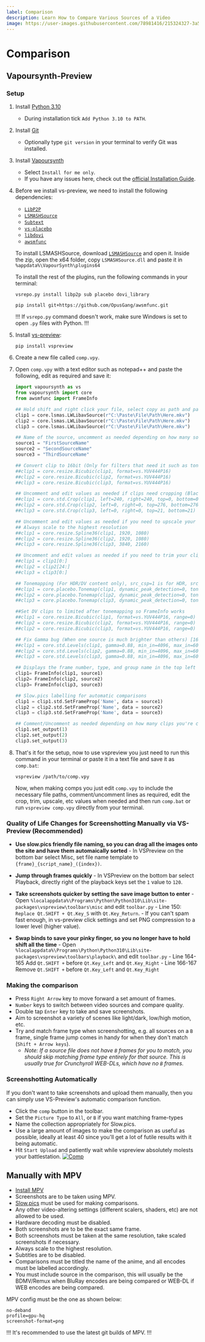 ```yaml
---
label: Comparison
description: Learn How to Compare Various Sources of a Video
image: https://user-images.githubusercontent.com/78981416/215324327-3a562e99-6f4c-41b5-828b-9019fc44530b.gif
---
```


# Comparison

## Vapoursynth-Preview

### Setup

1. Install [Python 3.10](https://www.python.org/downloads/release/python-3105/)
   - During installation tick `Add Python 3.10 to PATH`.
2. Install [Git](https://gitforwindows.org/)
   - Optionally type `git version` in your terminal to verify Git was installed.
3. Install [Vapoursynth](https://github.com/vapoursynth/vapoursynth/releases)

   - Select `Install for me only`.
   - If you have any issues here, check out the [official Installation Guide](https://www.vapoursynth.com/doc/installation.html).

4. Before we install vs-preview, we need to install the following dependencies:
   -  [`LibP2P`](https://github.com/DJATOM/LibP2P-Vapoursynth "LibP2P")
   -  [`LSMASHSource`](https://github.com/HomeOfAviSynthPlusEvolution/L-SMASH-Works "LSMASHSource")
   -  [`Subtext`](https://github.com/vapoursynth/subtext "Subtext")
   -  [`vs-placebo`](https://github.com/Lypheo/vs-placebo "vs-placebo")
   -  [`libdovi`](https://github.com/quietvoid/dovi_tool/releases/tag/libdovi-1.6.7 "libdovi")
   -  [`awsmfunc`](https://github.com/OpusGang/awsmfunc "awsmfunc")

   To install LSMASHSource, download [`LSMASHSource`](https://github.com/HomeOfAviSynthPlusEvolution/L-SMASH-Works/releases "LSMASHSource") and open it. Inside the zip, open the x64 folder, copy `LSMASHSource.dll` and paste it in `%appdata%\VapourSynth\plugins64`
   
   To install the rest of the plugins, run the following commands in your terminal:
   ```
   vsrepo.py install libp2p sub placebo dovi_library
   ```
   ```
   pip install git+https://github.com/OpusGang/awsmfunc.git
   ```
   !!!
   If `vsrepo.py` command doesn't work, make sure Windows is set to open `.py` files with Python.
   !!!

5. Install [vs-preview](https://github.com/Irrational-Encoding-Wizardry/vs-preview):

    ```
    pip install vspreview
    ```

6. Create a new file called `comp.vpy`.
7. Open `comp.vpy` with a text editor such as notepad++ and paste the following, edit as required and save it:

    ```py
    import vapoursynth as vs
    from vapoursynth import core
    from awsmfunc import FrameInfo

    ## Hold shift and right click your file, select copy as path and paste it here
    clip1 = core.lsmas.LWLibavSource(r"C:\Paste\File\Path\Here.mkv")
    clip2 = core.lsmas.LWLibavSource(r"C:\Paste\File\Path\Here.mkv")
    clip3 = core.lsmas.LWLibavSource(r"C:\Paste\File\Path\Here.mkv")

    ## Name of the source, uncomment as needed depending on how many sources you're comparing
    source1 = "FirstSourceName"
    source2 = "SecondSourceName"
    source3 = "ThirdSourceName"

    ## Convert clip to 16bit (Only for filters that need it such as tonemapping and gamma fixing)
    ##clip1 = core.resize.Bicubic(clip1, format=vs.YUV444P16)
    ##clip2 = core.resize.Bicubic(clip2, format=vs.YUV444P16)
    ##clip3 = core.resize.Bicubic(clip3, format=vs.YUV444P16)

    ## Uncomment and edit values as needed if clips need cropping (Black letterboxing) [16 BIT REQUIRED FOR ODD NUMBERS]
    ##clip1 = core.std.Crop(clip1, left=240, right=240, top=0, bottom=0)
    ##clip2 = core.std.Crop(clip2, left=0, right=0, top=276, bottom=276)
    ##clip3 = core.std.Crop(clip3, left=0, right=0, top=21, bottom=21)

    ## Uncomment and edit values as needed if you need to upscale your clips
    ## Always scale to the highest resolution
    ##clip1 = core.resize.Spline36(clip1, 1920, 1080)
    ##clip2 = core.resize.Spline36(clip2, 1920, 1080)
    ##clip3 = core.resize.Spline36(clip3, 3840, 2160)

    ## Uncomment and edit values as needed if you need to trim your clips (Calculate the frame difference and enter the number here)
    ##clip1 = clip1[0:]
    ##clip2 = clip2[24:]
    ##clip3 = clip3[0:]

    ## Tonemapping (For HDR/DV content only), src_csp=1 is for HDR, src_csp=3 is for DV [16 BIT REQUIRED]
    ##clip1 = core.placebo.Tonemap(clip1, dynamic_peak_detection=0, tone_mapping_function=3, src_csp=1, dst_csp=0)
    ##clip2 = core.placebo.Tonemap(clip2, dynamic_peak_detection=0, tone_mapping_function=3, src_csp=3, dst_csp=0)
    ##clip3 = core.placebo.Tonemap(clip3, dynamic_peak_detection=0, tone_mapping_function=3, src_csp=1, dst_csp=0)

    ##Set DV clips to limited after tonemapping so FrameInfo works
    ##clip1 = core.resize.Bicubic(clip1, format=vs.YUV444P16, range=0)
    ##clip2 = core.resize.Bicubic(clip2, format=vs.YUV444P16, range=0)
    ##clip2 = core.resize.Bicubic(clip3, format=vs.YUV444P16, range=0)

    ## Fix Gamma bug (When one source is much brighter than others) [16 BIT REQUIRED]
    ##clip1 = core.std.Levels(clip1, gamma=0.88, min_in=4096, max_in=60160, min_out=4096, max_out=60160, planes=0)
    ##clip2 = core.std.Levels(clip2, gamma=0.88, min_in=4096, max_in=60160, min_out=4096, max_out=60160, planes=0)
    ##clip3 = core.std.Levels(clip3, gamma=0.88, min_in=4096, max_in=60160, min_out=4096, max_out=60160, planes=0)

    ## Displays the frame number, type, and group name in the top left corner
    clip1= FrameInfo(clip1, source1)
    clip2= FrameInfo(clip2, source2)
    clip3= FrameInfo(clip3, source3)

    ## Slow.pics labelling for automatic comparisons
    clip1 = clip1.std.SetFrameProp('Name', data = source1)
    clip2 = clip2.std.SetFrameProp('Name', data = source2)
    clip3 = clip3.std.SetFrameProp('Name', data = source3)

    ## Comment/Uncomment as needed depending on how many clips you're comparing
    clip1.set_output(1)
    clip2.set_output(2)
    clip3.set_output(3)
    ```
8. That's it for the setup, now to use vspreview you just need to run this command in your terminal or paste it in a text file and save it as `comp.bat`:

    ```
    vspreview /path/to/comp.vpy
    ```

    Now, when making comps you just edit `comp.vpy` to include the necessary file paths, comment/uncomment lines as required, edit the crop, trim, upscale, etc values when needed and then run `comp.bat` or run `vspreview comp.vpy` directly from your terminal.


### Quality of Life Changes for Screenshotting Manually via VS-Preview (Recommended)

- **Use slow.pics friendly file naming, so you can drag all the images onto the site and have them automaically sorted** - In VSPreview on the bottom bar select Misc, set file name template to `{frame}_{script_name}_({index})`.

- **Jump through frames quickly** - In VSPreview on the bottom bar select Playback, directly right of the playback keys set the `1` value to `120`.

- **Take screenshots quicker by setting the save image button to enter** - Open `%localappdata%\Programs\Python\Python310\Lib\site-packages\vspreview\toolbars\misc` and edit `toolbar.py` - Line 150: `Replace Qt.SHIFT + Qt.Key_S` with `Qt.Key_Return`. - If you can't spam fast enough, in vs-preview click settings and set PNG compression to a lower level (higher value).

- **Swap binds to save your pinky finger, so you no longer have to hold shift all the time** - Open `%localappdata%\Programs\Python\Python310\Lib\site-packages\vspreview\toolbars\playback\` and edit `toolbar.py` - Line 164-165 Add `Qt.SHIFT +` before `Qt.Key_Left` and `Qt.Key_Right` - Line 166-167 Remove `Qt.SHIFT +` before `Qt.Key_Left` and `Qt.Key_Right`

### Making the comparison

- Press `Right Arrow` key to move forward a set amount of frames.
- `Number` keys to switch between video sources and compare quality.
- Double tap `Enter` key to take and save screenshots.
- Aim to screenshot a variety of scenes like light/dark, low/high motion, etc.
- Try and match frame type when screenshotting, e.g. all sources on a `B` frame, single frame jump comes in handy for when they don't match (`Shift + Arrow keys`).
  - *Note: If a source file does not have `B` frames for you to match, you should skip matching frame type entirely for that source. This is usually true for Crunchyroll WEB-DLs, which have no `B` frames.*

### Screenshotting Automatically

If you don't want to take screenshots and upload them manually, then you can simply use VS-Preview's automatic comparison function.

- Click the `comp` button in the toolbar.
- Set the `Picture Type` to `All`, or `B` if you want matching frame-types
- Name the collection appropriately for Slow.pics.
- Use a large amount of images to make the comparison as useful as possible, ideally at least 40 since you'll get a lot of futile results with it being automatic.
- Hit `Start Upload` and patiently wait while vspreview absolutely molests your battlestation.
  [![Comp](https://i.imgur.com/00m9QvB.png "Comp")](https://i.imgur.com/00m9QvB.png "Comp")

## Manually with MPV

- [Install MPV](/tutorials/mpv)
- Screenshots are to be taken using MPV.
- [Slow.pics](https://slow.pics/) must be used for making comparisons.
- Any other video-altering settings (different scalers, shaders, etc) are not allowed to be used.
- Hardware decoding must be disabled.
- Both screenshots are to be the exact same frame.
- Both screenshots must be taken at the same resolution, take scaled screenshots if necessary.
- Always scale to the highest resolution.
- Subtitles are to be disabled.
- Comparisons must be titled the name of the anime, and all encodes must be labelled accordingly.
- You must include source in the comparison, this will usually be the BDMV/Remux when BluRay encodes are being compared or WEB-DL if WEB encodes are being compared.

MPV config must be the one as shown below:

```
no-deband
profile=gpu-hq
screenshot-format=png
```

!!!
It's recommended to use the latest git builds of MPV.
!!!

